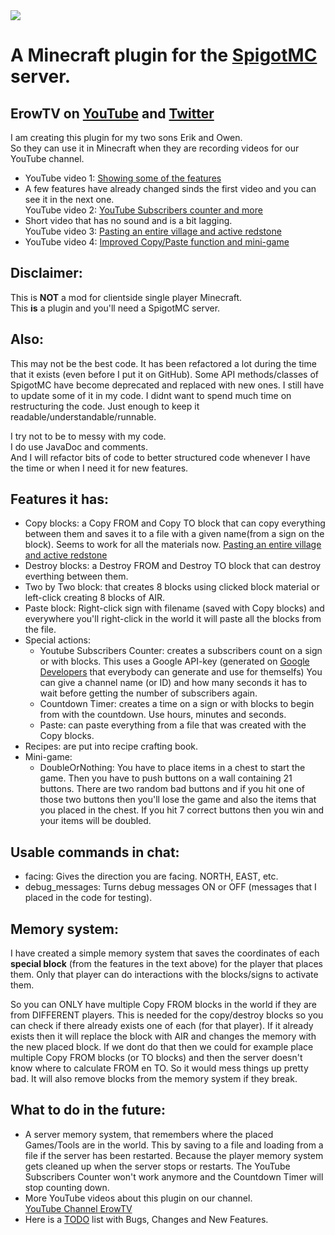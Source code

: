 <img src="https://yt3.ggpht.com/PXmBt4TUP1q2ixeKwRSFPaKTbaaW9iOOzt7SzWi45ZI0PVUcFMzfxOoQsELvHvLMvROWM9eQkQ=w2120-fcrop64=1,00005a57ffffa5a8-nd-c0xffffffff-rj-k-no">  

# A Minecraft plugin for the [SpigotMC](https://www.spigotmc.org) server.

## ErowTV on [YouTube](https://www.youtube.com/channel/UCinO1QSRjtQi6hiabNDhhzw) and [Twitter](https://twitter.com/ErowTV)

I am creating this plugin for my two sons Erik and Owen.\
So they can use it in Minecraft when they are recording videos for our YouTube channel.

- YouTube video 1: [Showing some of the features](https://www.youtube.com/watch?v=u3wUQMlg6dA)
- A few features have already changed sinds the first video and you can see it in the next one.\
YouTube video 2: [YouTube Subscribers counter and more](https://www.youtube.com/watch?v=uWnNGf31Cw8)
- Short video that has no sound and is a bit lagging.\
YouTube video 3: [Pasting an entire village and active redstone](https://www.youtube.com/watch?v=Z5vm7HjdGlk)
- YouTube video 4: [Improved Copy/Paste function and mini-game](https://www.youtube.com/watch?v=LGHf3h3XZ1I)

## Disclaimer:
This is **NOT** a mod for clientside single player Minecraft.\
This **is** a plugin and you'll need a SpigotMC server.

## Also:
This may not be the best code.
It has been refactored a lot during the time that it exists (even before I put it on GitHub). Some API methods/classes of SpigotMC have become deprecated and replaced with new ones. I still have to update some of it in my code.
I didnt want to spend much time on restructuring the code. Just enough to keep it readable/understandable/runnable.

I try not to be to messy with my code.\
I do use JavaDoc and comments.\
And I will refactor bits of code to better structured code whenever I have the time or when I need it for new features.

## Features it has:
- Copy blocks: a Copy FROM and Copy TO block that can copy everything between them and saves it to a file with a given name(from a sign on the block). Seems to work for all the materials now. [Pasting an entire village and active redstone](https://www.youtube.com/watch?v=Z5vm7HjdGlk)
- Destroy blocks: a Destroy FROM and Destroy TO block that can destroy everthing between them.
- Two by Two block: that creates 8 blocks using clicked block material or left-click creating 8 blocks of AIR.
- Paste block: Right-click sign with filename (saved with Copy blocks) and everywhere you'll right-click in the world it will paste all the blocks from the file.
- Special actions:
  - Youtube Subscribers Counter: creates a subscribers count on a sign or with blocks. This uses a Google API-key (generated on [Google Developers](https://developers.google.com) that everybody can generate and use for themselfs)
You can give a channel name (or ID) and how many seconds it has to wait before getting the number of subscribers again.
  - Countdown Timer: creates a time on a sign or with blocks to begin from with the countdown. Use hours, minutes and seconds.
  - Paste: can paste everything from a file that was created with the Copy blocks.
- Recipes: are put into recipe crafting book.
- Mini-game:
  - DoubleOrNothing: You have to place items in a chest to start the game.
  Then you have to push buttons on a wall containing 21 buttons. There are two random bad buttons and if you hit one of those two buttons then you'll lose the game and also the items that you placed in the chest. If you hit 7 correct buttons then you win and your items will be doubled.
    
## Usable commands in chat:
- facing: Gives the direction you are facing. NORTH, EAST, etc.
- debug_messages: Turns debug messages ON or OFF (messages that I placed in the code for testing).
  
## Memory system:
I have created a simple memory system that saves the coordinates of each **special block** (from the features in the text above) for the player that places them. Only that player can do interactions with the blocks/signs to activate them.

So you can ONLY have multiple Copy FROM blocks in the world if they are from DIFFERENT players.
This is needed for the copy/destroy blocks so you can check if there already exists one of each (for that player). If it already exists then it will replace the block with AIR and changes the memory with the new placed block.
If we dont do that then we could for example place multiple Copy FROM blocks (or TO blocks) and then the server doesn't know where to calculate FROM en TO. So it would mess things up pretty bad.
It will also remove blocks from the memory system if they break.

## What to do in the future:
- A server memory system, that remembers where the placed Games/Tools are in the world. This by saving to a file and loading from a file if the server has been restarted. Because the player memory system gets cleaned up when the server stops or restarts. The YouTube Subscribers Counter won't work anymore and the Countdown Timer will stop counting down.
- More YouTube videos about this plugin on our channel.\
[YouTube Channel ErowTV](https://www.youtube.com/channel/UCinO1QSRjtQi6hiabNDhhzw)
- Here is a [TODO](https://github.com/RichardGrave/ErowTV/blob/master/TODO.md) list with Bugs, Changes and New Features.




